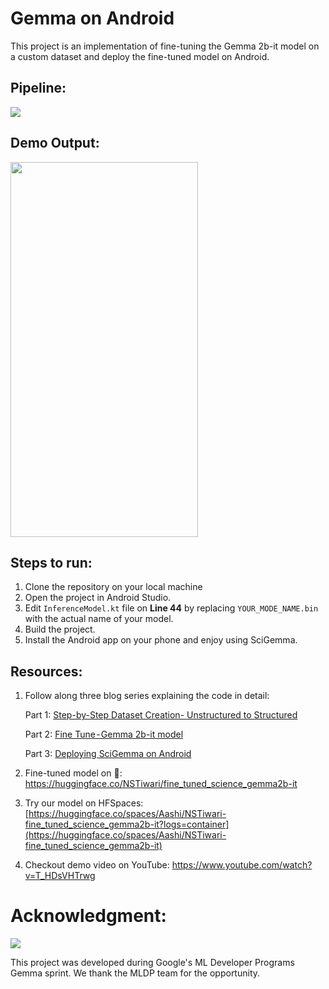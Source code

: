# Gemma on Android
This project is an implementation of fine-tuning the Gemma 2b-it model on a custom dataset and deploy the fine-tuned model on Android.

## Pipeline:
<img src="https://github.com/NSTiwari/Gemma-on-Android/blob/main/SciGemma_Pipeline.gif"/>

## Demo Output:
<img src="https://github.com/NSTiwari/Gemma-on-Android/blob/main/SciGemma.gif" width="300" height="600"/>


## Steps to run:

1. Clone the repository on your local machine
2. Open the project in Android Studio.
3. Edit ```InferenceModel.kt``` file on **Line 44** by replacing ```YOUR_MODE_NAME.bin``` with the actual name of your model.
4. Build the project.
5. Install the Android app on your phone and enjoy using SciGemma. 



## Resources:

1. Follow along three blog series explaining the code in detail:
   
   Part 1: [Step-by-Step Dataset Creation- Unstructured to Structured](https://aashi-dutt3.medium.com/part-1-step-by-step-dataset-creation-unstructured-to-structured-70abdc98abf0)

   Part 2: [Fine Tune - Gemma 2b-it model](https://aashi-dutt3.medium.com/part-2-fine-tune-gemma-2b-it-model-a26246c530e7)

   Part 3: [Deploying SciGemma on Android](https://tiwarinitin1999.medium.com/part-3-deploy-gemma-on-android-5bac532c54b7)

3. Fine-tuned model on 🤗: https://huggingface.co/NSTiwari/fine_tuned_science_gemma2b-it

4. Try our model on HFSpaces: [https://huggingface.co/spaces/Aashi/NSTiwari-fine_tuned_science_gemma2b-it?logs=container](https://huggingface.co/spaces/Aashi/NSTiwari-fine_tuned_science_gemma2b-it)

5. Checkout demo video on YouTube: https://www.youtube.com/watch?v=T_HDsVHTrwg


# Acknowledgment:
<img src="https://github.com/NSTiwari/Gemma-on-Android/blob/main/google.png">

This project was developed during Google's ML Developer Programs Gemma sprint. We thank the MLDP team for the opportunity.


